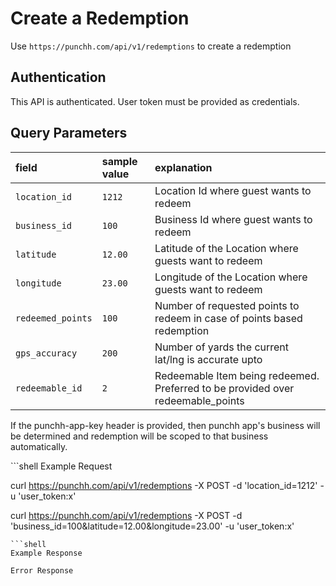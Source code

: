 # Create a Redemption

<p>Use <code>https://punchh.com/api/v1/redemptions</code> to create a redemption</p>
<h2><a aria-hidden="true" href="#authentication" class="anchor" id="user-content-authentication"><span class="octicon octicon-link"></span></a>Authentication</h2>
<p>This API is authenticated. User token must be provided as credentials.</p>
<h2><a aria-hidden="true" href="#query-parameters" class="anchor" id="user-content-query-parameters"><span class="octicon octicon-link"></span></a>Query Parameters</h2>
<table>
  <thead>
    <tr>
      <th align="left"><strong>field</strong></th>
      <th align="left"><strong>sample value</strong></th>
      <th align="left"><strong>explanation</strong></th>
    </tr>
  </thead>
  <tbody>
    <tr>
      <td align="left"><code>location_id</code></td>
      <td align="left"><code>1212</code></td>
      <td align="left">Location Id where guest wants to redeem</td>
    </tr>
    <tr>
      <td align="left"><code>business_id</code></td>
      <td align="left"><code>100</code></td>
      <td align="left">Business Id where guest wants to redeem</td>
    </tr>
    <tr>
      <td align="left"><code>latitude</code></td>
      <td align="left"><code>12.00</code></td>
      <td align="left">Latitude of the Location where guests want to redeem</td>
    </tr>
    <tr>
      <td align="left"><code>longitude</code></td>
      <td align="left"><code>23.00</code></td>
      <td align="left">Longitude of the Location where guests want to redeem</td>
    </tr>
    <tr>
      <td align="left"><code>redeemed_points</code></td>
      <td align="left"><code>100</code></td>
      <td align="left">Number of requested points to redeem in case of points based redemption</td>
    </tr>
    <tr>
      <td align="left"><code>gps_accuracy</code></td>
      <td align="left"><code>200</code></td>
      <td align="left">Number of yards the current lat/lng is accurate upto</td>
    </tr>
    <tr>
      <td align="left"><code>redeemable_id</code></td>
      <td align="left"><code>2</code></td>
      <td align="left">Redeemable Item being redeemed. Preferred to be provided over redeemable_points</td>
    </tr>
  </tbody>
</table>
<p>If the punchh-app-key header is provided, then punchh app's business will be determined and redemption will be scoped to that business automatically.</p>
```shell
Example Request

curl https://punchh.com/api/v1/redemptions -X POST -d 'location_id=1212' -u 'user_token:x'

curl https://punchh.com/api/v1/redemptions -X POST -d 'business_id=100&amp;latitude=12.00&amp;longitude=23.00' -u 'user_token:x'
```
```shell
Example Response
```
```shell
Error Response
```